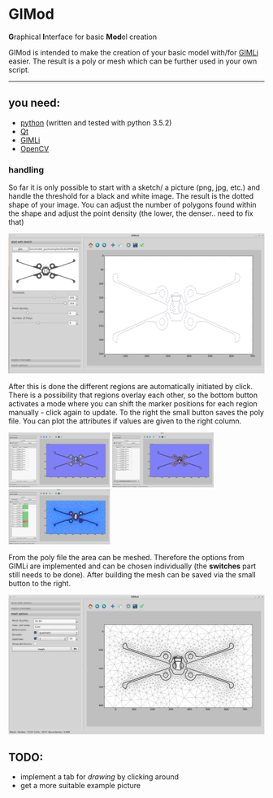 # GIMod
**G**raphical **I**nterface for basic **Mod**el creation

GIMod is intended to make the creation of your basic model with/for [GIMLi](www.pygimli.org) easier. The result is a poly or mesh which can be further used in your own script.

---
## you need:
+ [python](https://www.python.org/downloads/) (written and tested with python 3.5.2)
+ [Qt](https://www.qt.io/download/)
+ [GIMLi](http://www.pygimli.org/installation.html)
+ [OpenCV](http://opencv.org/downloads.html)

### handling
So far it is only possible to start with a sketch/ a picture (png, jpg, etc.) and handle the threshold for a black and white image. The result is the dotted shape of your image. You can adjust the number of polygons found within the shape and adjust the point density (the lower, the denser.. need to fix that)

<img src="images/scrot_01.png" width="600">

After this is done the different regions are automatically initiated by click. There is a possibility that regions overlay each other, so the bottom button activates a mode where you can shift the marker positions for each region manually - click again to update. To the right the small button saves the poly file. You can plot the attributes if values are given to the right column.

<img src="images/scrot_02.png" width="200">
<img src="images/scrot_03.png" width="200">
<img src="images/scrot_04.png" width="200">

From the poly file the area can be meshed. Therefore the options from GIMLi are implemented and can be chosen individually (the **switches** part still needs to be done). After building the mesh can be saved via the small button to the right.

<img src="images/scrot_05.png" width="600">

## TODO:
+ implement a tab for *drawing* by clicking around
+ get a more suitable example picture
